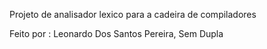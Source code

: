 Projeto de analisador lexico para a cadeira de compiladores

Feito por : Leonardo Dos Santos Pereira,
Sem Dupla
